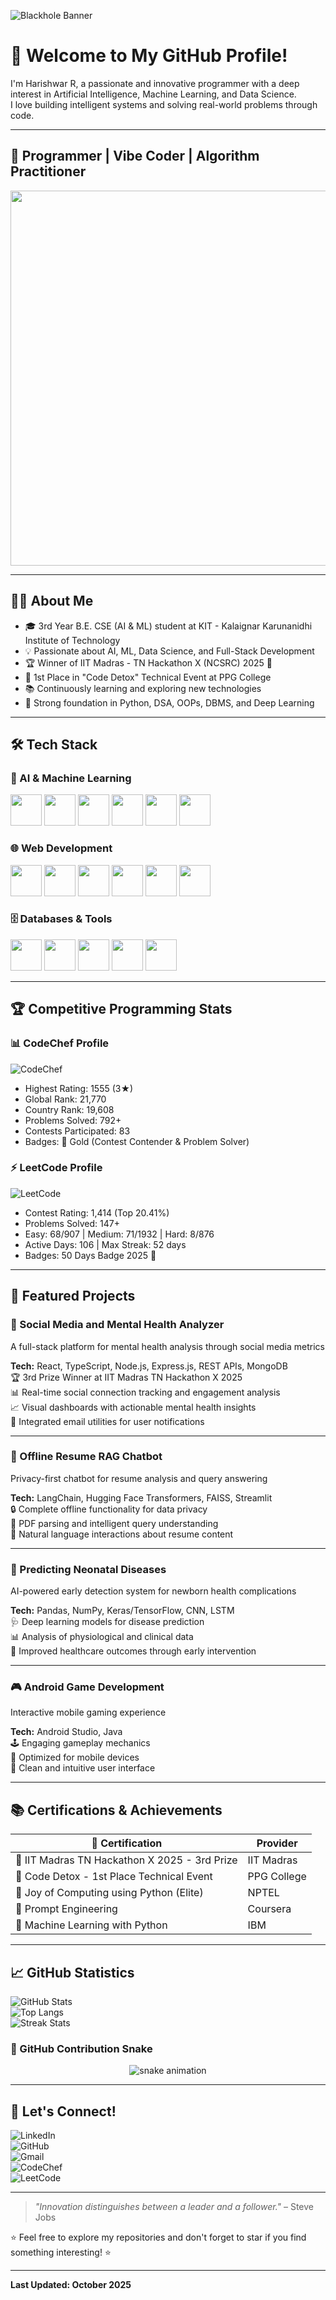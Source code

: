 ![Blackhole Banner](https://ishan-rest.vercel.app/svg/banner/blackhole/FutureTechLead)

# 🚀 Welcome to My GitHub Profile!
I'm Harishwar R, a passionate and innovative programmer with a deep interest in Artificial Intelligence, Machine Learning, and Data Science.  
I love building intelligent systems and solving real-world problems through code.

---

## 🎉 Programmer | Vibe Coder | Algorithm Practitioner
<p align="center">
  <img src="https://media.giphy.com/media/qgQUggAC3Pfv687qPC/giphy.gif" width="600" />
</p>

---

## 👨‍💻 About Me
- 🎓 3rd Year B.E. CSE (AI & ML) student at KIT - Kalaignar Karunanidhi Institute of Technology  
- 💡 Passionate about AI, ML, Data Science, and Full-Stack Development  
- 🏆 Winner of IIT Madras - TN Hackathon X (NCSRC) 2025 🥉  
- 🥇 1st Place in "Code Detox" Technical Event at PPG College  
- 📚 Continuously learning and exploring new technologies  
- 🧠 Strong foundation in Python, DSA, OOPs, DBMS, and Deep Learning  

---

## 🛠️ Tech Stack  

### 🤖 AI & Machine Learning  
<p align="left">
<img src="https://cdn.jsdelivr.net/gh/devicons/devicon/icons/python/python-original.svg" width="50" height="50"/>
<img src="https://cdn.jsdelivr.net/gh/devicons/devicon/icons/tensorflow/tensorflow-original.svg" width="50" height="50"/>
<img src="https://cdn.jsdelivr.net/gh/devicons/devicon/icons/keras/keras-original.svg" width="50" height="50"/>
<img src="https://cdn.jsdelivr.net/gh/devicons/devicon/icons/pandas/pandas-original.svg" width="50" height="50"/>
<img src="https://cdn.jsdelivr.net/gh/devicons/devicon/icons/numpy/numpy-original.svg" width="50" height="50"/>
<img src="https://cdn.jsdelivr.net/gh/devicons/devicon/icons/matplotlib/matplotlib-original.svg" width="50" height="50"/>
</p>

### 🌐 Web Development  
<p align="left">
<img src="https://cdn.jsdelivr.net/gh/devicons/devicon/icons/react/react-original.svg" width="50" height="50"/>
<img src="https://cdn.jsdelivr.net/gh/devicons/devicon/icons/typescript/typescript-original.svg" width="50" height="50"/>
<img src="https://cdn.jsdelivr.net/gh/devicons/devicon/icons/nodejs/nodejs-original.svg" width="50" height="50"/>
<img src="https://cdn.jsdelivr.net/gh/devicons/devicon/icons/express/express-original.svg" width="50" height="50"/>
<img src="https://cdn.jsdelivr.net/gh/devicons/devicon/icons/html5/html5-original.svg" width="50" height="50"/>
<img src="https://cdn.jsdelivr.net/gh/devicons/devicon/icons/css3/css3-original.svg" width="50" height="50"/>
</p>

### 🗄️ Databases & Tools  
<p align="left">
<img src="https://cdn.jsdelivr.net/gh/devicons/devicon/icons/mongodb/mongodb-original.svg" width="50" height="50"/>
<img src="https://cdn.jsdelivr.net/gh/devicons/devicon/icons/git/git-original.svg" width="50" height="50"/>
<img src="https://cdn.jsdelivr.net/gh/devicons/devicon/icons/github/github-original.svg" width="50" height="50"/>
<img src="https://cdn.jsdelivr.net/gh/devicons/devicon/icons/vscode/vscode-original.svg" width="50" height="50"/>
<img src="https://streamlit.io/images/brand/streamlit-mark-color.png" width="50" height="50"/>
</p>

---

## 🏆 Competitive Programming Stats

### 📊 CodeChef Profile  
![CodeChef](https://img.shields.io/badge/CodeChef-%2523B92B27.svg?style=for-the-badge&logo=CodeChef&logoColor=white)  

- Highest Rating: 1555 (3★)  
- Global Rank: 21,770  
- Country Rank: 19,608  
- Problems Solved: 792+  
- Contests Participated: 83  
- Badges: 🥇 Gold (Contest Contender & Problem Solver)  

### ⚡ LeetCode Profile  
![LeetCode](https://img.shields.io/badge/LeetCode-000000?style=for-the-badge&logo=LeetCode&logoColor=#d16c06)  

- Contest Rating: 1,414 (Top 20.41%)  
- Problems Solved: 147+  
- Easy: 68/907 | Medium: 71/1932 | Hard: 8/876  
- Active Days: 106 | Max Streak: 52 days  
- Badges: 50 Days Badge 2025 🏅  

---

## 🎯 Featured Projects

### 🧠 Social Media and Mental Health Analyzer  
A full-stack platform for mental health analysis through social media metrics  

**Tech:** React, TypeScript, Node.js, Express.js, REST APIs, MongoDB  
🏆 3rd Prize Winner at IIT Madras TN Hackathon X 2025  
📊 Real-time social connection tracking and engagement analysis  
📈 Visual dashboards with actionable mental health insights  
📧 Integrated email utilities for user notifications  

---

### 📄 Offline Resume RAG Chatbot  
Privacy-first chatbot for resume analysis and query answering  

**Tech:** LangChain, Hugging Face Transformers, FAISS, Streamlit  
🔒 Complete offline functionality for data privacy  
📖 PDF parsing and intelligent query understanding  
💬 Natural language interactions about resume content  

---

### 👶 Predicting Neonatal Diseases  
AI-powered early detection system for newborn health complications  

**Tech:** Pandas, NumPy, Keras/TensorFlow, CNN, LSTM  
🩺 Deep learning models for disease prediction  
📊 Analysis of physiological and clinical data  
🎯 Improved healthcare outcomes through early intervention  

---

### 🎮 Android Game Development  
Interactive mobile gaming experience  

**Tech:** Android Studio, Java  
🕹️ Engaging gameplay mechanics  
📱 Optimized for mobile devices  
🎨 Clean and intuitive user interface  

---

## 📚 Certifications & Achievements

| 🏅 Certification | Provider |
|------------------|----------|
| 🥇 IIT Madras TN Hackathon X 2025 - 3rd Prize | IIT Madras |
| 🥇 Code Detox - 1st Place Technical Event | PPG College |
| 📜 Joy of Computing using Python (Elite) | NPTEL |
| 🤖 Prompt Engineering | Coursera |
| 🧠 Machine Learning with Python | IBM |

---

## 📈 GitHub Statistics  
![GitHub Stats](https://github-readme-stats.vercel.app/api?username=TecqHarishKrish&show_icons=true&theme=radical)  
![Top Langs](https://github-readme-stats.vercel.app/api/top-langs/?username=TecqHarishKrish&layout=compact&theme=radical)  
![Streak Stats](https://github-readme-streak-stats.herokuapp.com/?user=TecqHarishKrish&theme=radical)  

### 🐍 GitHub Contribution Snake  
<p align="center">
  <img src="https://github.com/TecqHarishKrish/TecqHarishKrish/blob/output/github-contribution-grid-snake.svg" alt="snake animation" />
</p>

---

## 🌟 Let's Connect!  
![LinkedIn](https://img.shields.io/badge/LinkedIn-0077B5?style=for-the-badge&logo=linkedin&logoColor=white)  
![GitHub](https://img.shields.io/badge/GitHub-100000?style=for-the-badge&logo=github&logoColor=white)  
![Gmail](https://img.shields.io/badge/Gmail-D14836?style=for-the-badge&logo=gmail&logoColor=white)  
![CodeChef](https://img.shields.io/badge/CodeChef-%2523B92B27.svg?style=for-the-badge&logo=CodeChef&logoColor=white)  
![LeetCode](https://img.shields.io/badge/LeetCode-000000?style=for-the-badge&logo=LeetCode&logoColor=#d16c06)  

---

> *"Innovation distinguishes between a leader and a follower."* – Steve Jobs  

⭐ Feel free to explore my repositories and don't forget to star if you find something interesting! ⭐  

---

**Last Updated: October 2025**
